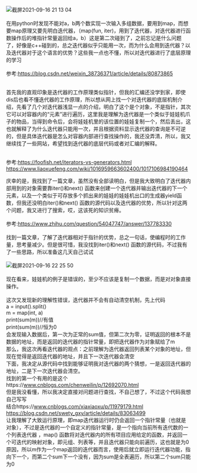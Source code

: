   
  ![截屏2021-09-16 21 13 04](https://user-images.githubusercontent.com/74129445/133618489-c29adefe-9447-49df-b51e-2b6cab8ce102.png)</br></br>
在用python时发现不能对a，b两个数实现一次输入多组数据，要用到map，而想要map原理又要先明白迭代器，（map(fun, iter)，用到了迭代器，对迭代器进行函数操作后的堆指针常量返回给a，b）这是第二次碰到了，之前忘记是什么问题了，好像是c++碰到的，总之迭代器似乎只能用一次，而为什么会用到迭代器？以及迭代器对于这个语言的优势？这些我一点也不懂，所以对迭代器进行了底层原理的学习</br></br>
  参考:https://blog.csdn.net/weixin_38736371/article/details/80873865</br></br>

  首先我的直观印象是迭代器的工作原理类似指针，但我的汇编还没学到家，即使dis后也看不懂迭代器的工作原理，所以想从网上找一个对迭代器的底层机制介绍，先看了几个对迭代器浅显一点的介绍，明白了这个是个对象，不是指针，其次它可以对容器内的“元素”进行遍历，这里我是理解为迭代器是一个类似于娃娃机爪子的物品，当得到命令后，会将娃娃机里的该位置的娃娃复制一个，然后丢出，这也就解释了为什么迭代器只能用一次，并且根据资料显示迭代器的查询是不可逆的，但是具体迭代器是怎么对容器内部进行查找操作的，我还没弄清，所以，我又继续找了一些网站，希望找到迭代器的底层代码或者对汇编的解释。</br></br>
  
  参考:https://foofish.net/iterators-vs-generators.html</br>
  https://www.liaoxuefeng.com/wiki/1016959663602400/1017106984190464</br>
  
  庆幸的是，我找到了一篇文章，虽然没有全部读明白，但是我大致明白了迭代器内部用到的对象需要靠iter()和next() 函数来创建一个迭代器并输出迭代器的下一个元素，以及一个类似于可存放多个抓出来的娃娃的娃娃机出口的生成器yield函数，但我还没明白iter()和next() 函数的源代码以及迭代器的优势，所以针对这两个问题，我又进行了搜索，哎，这该死的知识贫瘠。</br></br>
  参考:https://www.zhihu.com/question/54047747/answer/137783330</br></br>
  找到一篇文章，了解了迭代器相对于指针的优势，总之一句话，使编程时的工作量，思考量减少。但是很可惜，我没找到iter()和next() 函数的源代码，不过我有了一些思路，所以准备这几天自己试试</br></br>
  ![截屏2021-09-16 22 25 50](https://user-images.githubusercontent.com/74129445/133630063-0d561a34-5d59-481c-ade7-53fad045f12b.png)</br></br>
现在看来，娃娃机的例子是错误的，至少不应该是复制一个数据，而是对对象直接操作。</br></br>
这次又发现新的理解性错误，迭代器并不会有自动清空机制，先上代码</br>
a = input().split()</br>
m = map(int, a)</br>
print(sum(m))//有值</br>
print(sum(m))//恒为0</br>
会发现输入数据后，第一次为正常的sum值，但第二次为零，证明返回的根本不是数据的地址，而是返回的迭代器的指针常量，即把迭代器作为对象赋给了m</br>
那么，我这次再看迭代器的观点：之前理解为迭代器返回列表某个对象的地址，但现在觉得是返回迭代器的地址，并且下一次迭代器会清空</br>
下面，我决定从源代码中找到能够证明我对迭代器的两个猜想，一是返回迭代器的地址，二是下一次迭代器会清空。　</br>
找到的第一个有用的是这个https://www.cnblogs.com/chenweilin/p/12692070.html</br>
但是我没看懂，所以我决定直接对问题进行查找，不自己想了，不过这个代码我想自己写写</br>
结合https://www.cnblogs.com/xiaxiaoxu/p/11979179.html</br>
https://blog.csdn.net/swety_gxy/article/details/83063499</br>
让我理解了大致运行原理，即map迭代器运行时仍会返回一个指针常量（也就是对象），不过是迭代器的一个自定义的指针常量，是一个指向当前所有迭代数的一个列表迭代器
，map() 函数将对迭代器内的所有项目应用给定的函数，并返回一个可迭代的映射对象，即元组、列表等，并且迭代器只能向前遍历，这也就是为0原因，所以m作为一个map返回的迭代器而言，使用后就立即运行迭代器功能，指向下一个，而第二个sum下一个没有，因为sum是全表遍历，所以第二个sum只能为0
